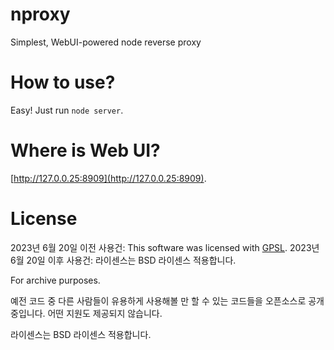 # nproxy
Simplest, WebUI-powered node reverse proxy

# How to use?
Easy! Just run ``node server``.

# Where is Web UI?
[http://127.0.0.25:8909](http://127.0.0.25:8909).

# License
2023년 6월 20일 이전 사용건:
This software was licensed with [GPSL](LICENSE.md).
2023년 6월 20일 이후 사용건:
라이센스는 BSD 라이센스 적용합니다.

For archive purposes.

예전 코드 중 다른 사람들이 유용하게 사용해볼 만 할 수 있는 코드들을 오픈소스로 공개중입니다.
어떤 지원도 제공되지 않습니다.

라이센스는 BSD 라이센스 적용합니다.
